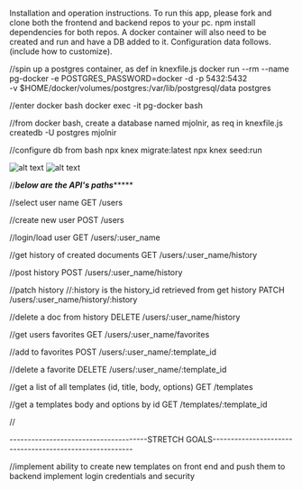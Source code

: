 Installation and operation instructions. To run this app, please fork and clone both the frontend and backend repos to your pc. npm install dependencies for both repos. A docker container will also need to be created and run and have a DB added to it. Configuration data follows. (include how to customize).

//spin up a postgres container, as def in knexfile.js
docker run --rm --name pg-docker -e POSTGRES_PASSWORD=docker -d -p 5432:5432 \
-v $HOME/docker/volumes/postgres:/var/lib/postgresql/data postgres

//enter docker bash
docker exec -it pg-docker bash

//from docker bash, create a database named mjolnir, as req in knexfile.js
createdb -U postgres mjolnir

//configure db from bash
npx knex migrate:latest
npx knex seed:run

![alt text](http://url/to/img.png)
![alt text](https://github.com/[username]/[reponame]/blob/[branch]/image.jpg?raw=true)

//*********************below are the API's paths**************************

//select user name
GET /users

//create new user
POST /users

//login/load user
GET /users/:user_name

//get history of created documents
GET /users/:user_name/history

//post history
POST /users/:user_name/history

//patch history
//:history is the history_id retrieved from get history
PATCH /users/:user_name/history/:history

//delete a doc from history
DELETE /users/:user_name/history

//get users favorites
GET /users/:user_name/favorites

//add to favorites
POST /users/:user_name/:template_id

//delete a favorite
DELETE /users/:user_name/:template_id

//get a list of all templates (id, title, body, options)
GET /templates

//get a templates body and options by id
GET /templates/:template_id

//


--------------------------------------STRETCH GOALS--------------------------------------------------------

//implement ability to create new templates on front end and push them to backend
implement login credentials and security